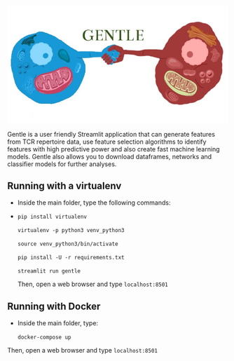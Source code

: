 ![alt text](gentle_icon.jpeg)

Gentle is a user friendly Streamlit application that can generate features from TCR repertoire data, use feature selection algorithms to identify features with high predictive power and also create fast machine learning models. Gentle also allows you to download dataframes, networks and classifier models for further analyses.

## Running with a virtualenv

- Inside the main folder, type the following commands:
- 
  `pip install virtualenv`
  
  `virtualenv -p python3 venv_python3`
  
  `source venv_python3/bin/activate`
  
  `pip install -U -r requirements.txt`
  
  `streamlit run gentle`
  
  Then, open a web browser and type `localhost:8501`
   
## Running with Docker
- Inside the main folder, type:

  `docker-compose up`
  
Then, open a web browser and type `localhost:8501`
  

